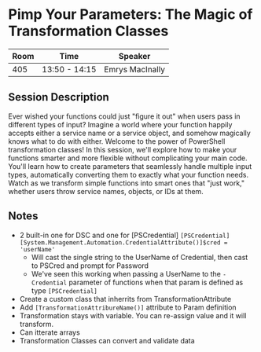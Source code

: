 # Pimp Your Parameters: The Magic of Transformation Classes

| Room | Time | Speaker |
|------|------|---------|
| 405  | 13:50 - 14:15 | Emrys MacInally |

## Session Description

Ever wished your functions could just "figure it out" when users pass in different types of input? Imagine a world where your function happily accepts either a service name or a service object, and somehow magically knows what to do with either. Welcome to the power of PowerShell transformation classes!
In this session, we'll explore how to make your functions smarter and more flexible without complicating your main code. You'll learn how to create parameters that seamlessly handle multiple input types, automatically converting them to exactly what your function needs. Watch as we transform simple functions into smart ones that "just work," whether users throw service names, objects, or IDs at them.

## Notes

- 2 built-in one for DSC and one for [PSCredential] `[PSCredential][System.Management.Automation.CredentialAttribute()]$cred = 'userName'`
  - Will cast the single string to the UserName of Credential, then cast to PSCred and prompt for Password
  - We've seen this working when passing a UserName to the `-Credential` parameter of functions when that param is defined as type `[PSCredential]`
- Create a custom class that inherrits from TransformationAttribute
- Add `[TransformationAttribureName()]` attribute to Param definition
- Transformation stays with variable. You can re-assign value and it will transform.
- Can itterate arrays
- Transformation Classes can convert and validate data
